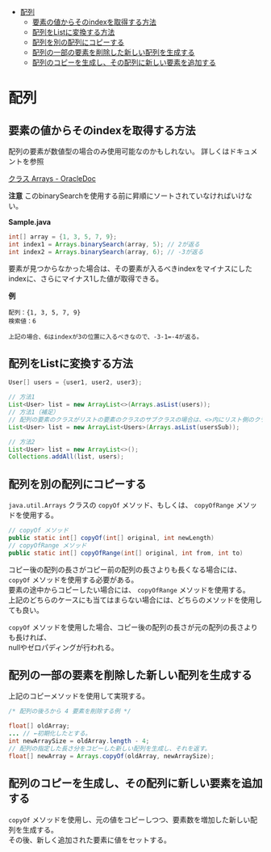 <!-- TOC START min:1 max:3 link:true asterisk:false update:true -->
- [配列](#配列)
	- [要素の値からそのindexを取得する方法](#要素の値からそのindexを取得する方法)
	- [配列をListに変換する方法](#配列をlistに変換する方法)
	- [配列を別の配列にコピーする](#配列を別の配列にコピーする)
	- [配列の一部の要素を削除した新しい配列を生成する](#配列の一部の要素を削除した新しい配列を生成する)
	- [配列のコピーを生成し、その配列に新しい要素を追加する](#配列のコピーを生成しその配列に新しい要素を追加する)
<!-- TOC END -->


# 配列

## 要素の値からそのindexを取得する方法

配列の要素が数値型の場合のみ使用可能なのかもしれない。
詳しくはドキュメントを参照

[クラス Arrays - OracleDoc](https://docs.oracle.com/javase/jp/7/api/java/util/Arrays.html)

**注意**
このbinarySearchを使用する前に昇順にソートされていなければいけない。

**Sample.java**

```Java
int[] array = {1, 3, 5, 7, 9};
int index1 = Arrays.binarySearch(array, 5); // 2が返る
int index2 = Arrays.binarySearch(array, 6); // -3が返る
```

要素が見つからなかった場合は、その要素が入るべきindexをマイナスにしたindexに、さらにマイナス1した値が取得できる。

**例**
```
配列：{1, 3, 5, 7, 9}
検索値：6

上記の場合、6はindexが3の位置に入るべきなので、-3-1=-4が返る。
```


## 配列をListに変換する方法

```java
User[] users = {user1, user2, user3};

// 方法1
List<User> list = new ArrayList<>(Arrays.asList(users));
// 方法1（補足）
// 配列の要素のクラスがリストの要素のクラスのサブクラスの場合は、<>内にリスト側のクラスを明示する必要がある。
List<User> list = new ArrayList<Users>(Arrays.asList(usersSub));

// 方法2
List<User> list = new ArrayList<>();
Collections.addAll(list, users);
```


## 配列を別の配列にコピーする

`java.util.Arrays` クラスの `copyOf` メソッド、もしくは、 `copyOfRange` メソッドを使用する。

```java
// copyOf メソッド
public static int[] copyOf(int[] original, int newLength)
// copyOfRange メソッド
public static int[] copyOfRange(int[] original, int from, int to)
```

コピー後の配列の長さがコピー前の配列の長さよりも長くなる場合には、 `copyOf` メソッドを使用する必要がある。  
要素の途中からコピーしたい場合には、 `copyOfRange` メソッドを使用する。  
上記のどちらのケースにも当てはまらない場合には、どちらのメソッドを使用しても良い。

`copyOf` メソッドを使用した場合、コピー後の配列の長さが元の配列の長さよりも長ければ、  
nullやゼロパディングが行われる。


## 配列の一部の要素を削除した新しい配列を生成する

上記のコピーメソッドを使用して実現する。

```java
/* 配列の後ろから 4 要素を削除する例 */

float[] oldArray;
... // ←初期化したとする。
int newArraySize = oldArray.length - 4;
// 配列の指定した長さ分をコピーした新しい配列を生成し、それを返す。
float[] newArray = Arrays.copyOf(oldArray, newArraySize);
```


## 配列のコピーを生成し、その配列に新しい要素を追加する

`copyOf` メソッドを使用し、元の値をコピーしつつ、要素数を増加した新しい配列を生成する。  
その後、新しく追加された要素に値をセットする。
